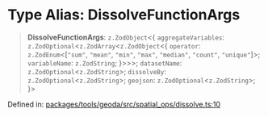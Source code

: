 # Type Alias: DissolveFunctionArgs

> **DissolveFunctionArgs**: `z.ZodObject`\<\{ `aggregateVariables`: `z.ZodOptional`\<`z.ZodArray`\<`z.ZodObject`\<\{ `operator`: `z.ZodEnum`\<\[`"sum"`, `"mean"`, `"min"`, `"max"`, `"median"`, `"count"`, `"unique"`\]\>; `variableName`: `z.ZodString`; \}\>\>\>; `datasetName`: `z.ZodOptional`\<`z.ZodString`\>; `dissolveBy`: `z.ZodOptional`\<`z.ZodString`\>; `geojson`: `z.ZodOptional`\<`z.ZodString`\>; \}\>

Defined in: [packages/tools/geoda/src/spatial\_ops/dissolve.ts:10](https://github.com/geodaopenjs/openassistant/blob/0a6a7e7306d75a25dc968b3117f04cb7bd613bec/packages/tools/geoda/src/spatial_ops/dissolve.ts#L10)
